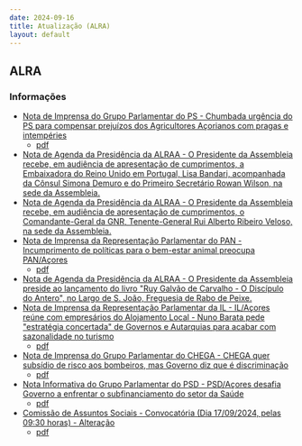 ```yaml
---
date: 2024-09-16
title: Atualização (ALRA)
layout: default
---
```

## ALRA

### Informações

* [Nota de Imprensa do Grupo Parlamentar do PS - Chumbada urgência do PS para compensar prejuízos dos Agricultores Açorianos com pragas e intempéries](http://base.alra.pt:82/4DACTION/w_pesquisa_registo/8/20231)
  * [pdf](http://base.alra.pt:82/Doc_Noticias/NI20231.pdf)
* [Nota de Agenda da Presidência da ALRAA - O Presidente da Assembleia recebe, em audiência de apresentação de cumprimentos, a Embaixadora do Reino Unido em Portugal, Lisa Bandari, acompanhada da Cônsul Simona Demuro e do Primeiro Secretário Rowan Wilson, na sede da Assembleia.](http://base.alra.pt:82/4DACTION/w_pesquisa_registo/8/20232)
* [Nota de Agenda da Presidência da ALRAA - O Presidente da Assembleia recebe, em audiência de apresentação de cumprimentos, o Comandante-Geral da GNR, Tenente-General Rui Alberto Ribeiro Veloso, na sede da Assembleia.](http://base.alra.pt:82/4DACTION/w_pesquisa_registo/8/20233)
* [Nota de Imprensa da Representação Parlamentar do PAN - Incumprimento de políticas para o bem-estar animal preocupa PAN/Açores](http://base.alra.pt:82/4DACTION/w_pesquisa_registo/8/20234)
  * [pdf](http://base.alra.pt:82/Doc_Noticias/NI20234.pdf)
* [Nota de Agenda da Presidência da ALRAA - O Presidente da Assembleia preside ao lançamento do livro "Ruy Galvão de Carvalho - O Discípulo do Antero", no Largo de S. João, Freguesia de Rabo de Peixe.](http://base.alra.pt:82/4DACTION/w_pesquisa_registo/8/20235)
* [Nota de Imprensa da Representação Parlamentar da IL - IL/Açores reúne com empresários do Alojamento Local - Nuno Barata pede "estratégia concertada" de Governos e Autarquias para acabar com sazonalidade no turismo](http://base.alra.pt:82/4DACTION/w_pesquisa_registo/8/20237)
  * [pdf](http://base.alra.pt:82/Doc_Noticias/NI20237.pdf)
* [Nota de Imprensa do Grupo Parlamentar do CHEGA - CHEGA quer subsídio de risco aos bombeiros, mas Governo diz que é discriminação](http://base.alra.pt:82/4DACTION/w_pesquisa_registo/8/20238)
  * [pdf](http://base.alra.pt:82/Doc_Noticias/NI20238.pdf)
* [Nota Informativa do Grupo Parlamentar do PSD - PSD/Açores desafia Governo a enfrentar o subfinanciamento do setor da Saúde](http://base.alra.pt:82/4DACTION/w_pesquisa_registo/8/20239)
  * [pdf](http://base.alra.pt:82/Doc_Noticias/NI20239.pdf)
* [Comissão de Assuntos Sociais - Convocatória (Dia 17/09/2024, pelas 09:30 horas) - Alteração](http://base.alra.pt:82/4DACTION/w_pesquisa_registo/8/20240)
  * [pdf](http://base.alra.pt:82/Doc_Noticias/NI20240.pdf)
